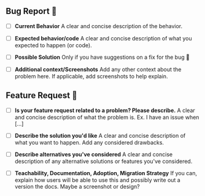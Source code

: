 ## Bug Report 🐛

- [ ] **Current Behavior**
      A clear and concise description of the behavior.

- [ ] **Expected behavior/code**
      A clear and concise description of what you expected to happen (or code).

- [ ] **Possible Solution**
      Only if you have suggestions on a fix for the bug 🐛

- [ ] **Additional context/Screenshots**
      Add any other context about the problem here. If applicable, add screenshots to help explain.

## Feature Request 🚀

- [ ] **Is your feature request related to a problem? Please describe.**
      A clear and concise description of what the problem is. Ex. I have an issue when [...]

- [ ] **Describe the solution you'd like**
      A clear and concise description of what you want to happen. Add any considered drawbacks.

- [ ] **Describe alternatives you've considered**
      A clear and concise description of any alternative solutions or features you've considered.

- [ ] **Teachability, Documentation, Adoption, Migration Strategy**
      If you can, explain how users will be able to use this and possibly write out a version the docs.
      Maybe a screenshot or design?
